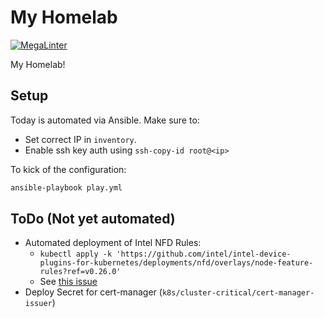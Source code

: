 # My Homelab

[![MegaLinter](https://github.com/javydekoning/homelab/workflows/MegaLinter/badge.svg?branch=main)](https://github.com/javydekoning/homelab/actions?query=workflow%3AMegaLinter+branch%3Amain)

My Homelab!

## Setup

Today is automated via Ansible. Make sure to:
- Set correct IP in `inventory`.
- Enable ssh key auth using `ssh-copy-id root@<ip>`

To kick of the configuration:

```sh
ansible-playbook play.yml
```

## ToDo (Not yet automated)

- Automated deployment of Intel NFD Rules:
  - `kubectl apply -k 'https://github.com/intel/intel-device-plugins-for-kubernetes/deployments/nfd/overlays/node-feature-rules?ref=v0.26.0'`
  - See [this issue](https://github.com/intel/helm-charts/issues/31)
- Deploy Secret for cert-manager (`k8s/cluster-critical/cert-manager-issuer`)
